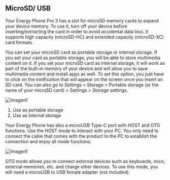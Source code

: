 ## MicroSD/ USB

Your Energy Phone Pro 3 has a slot for microSD memory cards to expand your device memory. To use it, turn off your device before inserting/extracting the card in order to avoid accidental data loss. It supports high capacity (microSD-HC) and extended capacity (microSD-XC) card formats.

You can set your microSD card as portable storage or internal storage. If you set your card as portable storage, you will be able to store multimedia content on it. If you set your microSD card as internal storage, it will work as part of the built-in memory of your device and will allow you to save multimedia content and install apps as well. To set this option, you just have to click on the notification that will appear on the screen once you insert an SD card. You can also go to Settings > Storage > Portable storage (or the name of your microSD card) > Settings > Storage settings. 

![Imagen1](http://static.energysistem.com/images/manuals/42436/58d2ad7aca1f3.jpg)

1. Use as portable storage
2. Use as internal storage


Your Energy Phone has also a microUSB Type-C port with HOST and OTG functions. Use the HOST mode to interact with your PC. You only need to connect the cable that comes with the product to the PC to establish the connection and enjoy all mode functions.

![Imagen1](http://static.energysistem.com/images/manuals/42436/58dd24aa7b102.jpg)

OTG mode allows you to connect external devices such as keyboards, mice, external memories, etc. and charge other devices. To use this mode, you will need a microUSB to USB female adapter (not included).
